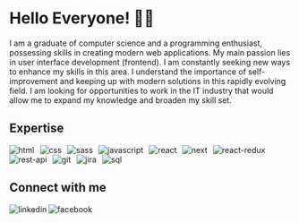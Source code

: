 # Hello Everyone! 👋👋

I am a graduate of computer science and a programming enthusiast, possessing skills in creating modern web applications. My main passion lies in user interface development (frontend). I am constantly seeking new ways to enhance my skills in this area. I understand the importance of self-improvement and keeping up with modern solutions in this rapidly evolving field. I am looking for opportunities to work in the IT industry that would allow me to expand my knowledge and broaden my skill set.

## Expertise


<img align="left" alt="html" src="https://img.shields.io/badge/html%20-%23E34F26.svg?&style=for-the-badge&logo=html5&logoColor=white" style="margin-right: 10px;" />
<img align="left" alt="css" src="https://img.shields.io/badge/css%20-%231572B6.svg?&style=for-the-badge&logo=css3&logoColor=white" style="margin-right: 10px;" />
<img align="left" alt="sass" src="https://img.shields.io/badge/sass%20-%23CC6699.svg?&style=for-the-badge&logo=sass&logoColor=white" style="margin-right: 10px;" />
<img align="left" alt="javascript" src="https://img.shields.io/badge/javascript%20-%23F7DF1E.svg?&style=for-the-badge&logo=javascript&logoColor=black" style="margin-right: 10px;" />
<img align="left" alt="react" src="https://img.shields.io/badge/react%20-%2320232a.svg?&style=for-the-badge&logo=react&logoColor=%2361DAFB" style="margin-right: 10px;" />
<img align="left" alt="next" src="https://img.shields.io/badge/next.js%20-%23000000.svg?&style=for-the-badge&logo=next.js&logoColor=white" style="margin-right: 10px;" />
<img align="left" alt="react-redux" src="https://img.shields.io/badge/react--redux%20-%23764ABC.svg?&style=for-the-badge&logo=redux&logoColor=white" style="margin-right: 10px;" />
<img align="left" alt="rest-api" src="https://img.shields.io/badge/rest--api%20-%23000000.svg?&style=for-the-badge&logo=rest-api&logoColor=white" style="margin-right: 10px;" />
<img align="left" alt="git" src="https://img.shields.io/badge/git%20-%23F05033.svg?&style=for-the-badge&logo=git&logoColor=white" style="margin-right: 10px;" />
<img align="left" alt="jira" src="https://img.shields.io/badge/jira%20-%230052CC.svg?&style=for-the-badge&logo=jira&logoColor=white" style="margin-right: 10px;" />
<img align="left" alt="sql" src="https://img.shields.io/badge/sql%20-%234169E1.svg?&style=for-the-badge&logo=postgresql&logoColor=white" style="margin-right: 10px;" />
<br><br>

## Connect with me

[<img align="left" alt="linkedin" src="https://img.shields.io/badge/linkedin-%230077B5.svg?&style=for-the-badge&logo=linkedin&logoColor=white" />](https://www.linkedin.com/in/jzajac1997/)
[<img align="left" alt="facebook" src="https://img.shields.io/badge/facebook-%231877F2.svg?&style=for-the-badge&logo=facebook&logoColor=white" />](https://www.facebook.com/jakub.zajac.900/)
<br>
